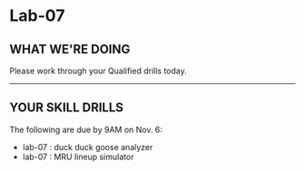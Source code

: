 # Lab-07

## WHAT WE'RE DOING

Please work through your Qualified drills today.

---

## YOUR SKILL DRILLS

The following are due by 9AM on Nov. 6:

- lab-07 : duck duck goose analyzer
- lab-07 : MRU lineup simulator
